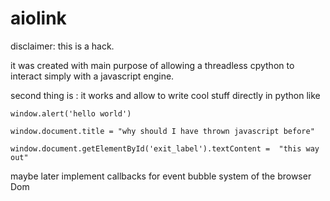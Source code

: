 # aiolink


disclaimer: this is a hack.


it was created with main purpose of allowing a threadless cpython to interact simply with a javascript engine.

second thing is : it works and allow to write cool stuff directly in python like

```
window.alert('hello world')

window.document.title = "why should I have thrown javascript before"

window.document.getElementById('exit_label').textContent =  "this way out"

```

maybe later implement callbacks for event bubble system of the browser Dom


